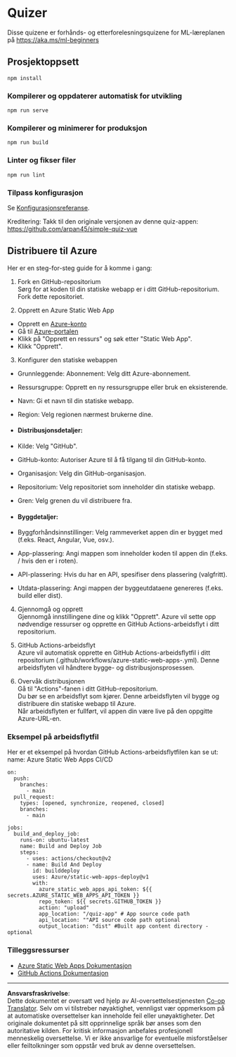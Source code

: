 <!--
CO_OP_TRANSLATOR_METADATA:
{
  "original_hash": "6d130dffca5db70d7e615f926cb1ad4c",
  "translation_date": "2025-09-05T21:48:45+00:00",
  "source_file": "quiz-app/README.md",
  "language_code": "no"
}
-->
# Quizer

Disse quizene er forhånds- og etterforelesningsquizene for ML-læreplanen på https://aka.ms/ml-beginners

## Prosjektoppsett

```
npm install
```

### Kompilerer og oppdaterer automatisk for utvikling

```
npm run serve
```

### Kompilerer og minimerer for produksjon

```
npm run build
```

### Linter og fikser filer

```
npm run lint
```

### Tilpass konfigurasjon

Se [Konfigurasjonsreferanse](https://cli.vuejs.org/config/).

Kreditering: Takk til den originale versjonen av denne quiz-appen: https://github.com/arpan45/simple-quiz-vue

## Distribuere til Azure

Her er en steg-for-steg guide for å komme i gang:

1. Fork en GitHub-repositorium  
Sørg for at koden til din statiske webapp er i ditt GitHub-repositorium. Fork dette repositoriet.

2. Opprett en Azure Static Web App  
- Opprett en [Azure-konto](http://azure.microsoft.com)  
- Gå til [Azure-portalen](https://portal.azure.com)  
- Klikk på "Opprett en ressurs" og søk etter "Static Web App".  
- Klikk "Opprett".  

3. Konfigurer den statiske webappen  
- Grunnleggende: Abonnement: Velg ditt Azure-abonnement.  
- Ressursgruppe: Opprett en ny ressursgruppe eller bruk en eksisterende.  
- Navn: Gi et navn til din statiske webapp.  
- Region: Velg regionen nærmest brukerne dine.  

- #### Distribusjonsdetaljer:  
- Kilde: Velg "GitHub".  
- GitHub-konto: Autoriser Azure til å få tilgang til din GitHub-konto.  
- Organisasjon: Velg din GitHub-organisasjon.  
- Repositorium: Velg repositoriet som inneholder din statiske webapp.  
- Gren: Velg grenen du vil distribuere fra.  

- #### Byggdetaljer:  
- Byggforhåndsinnstillinger: Velg rammeverket appen din er bygget med (f.eks. React, Angular, Vue, osv.).  
- App-plassering: Angi mappen som inneholder koden til appen din (f.eks. / hvis den er i roten).  
- API-plassering: Hvis du har en API, spesifiser dens plassering (valgfritt).  
- Utdata-plassering: Angi mappen der byggeutdataene genereres (f.eks. build eller dist).  

4. Gjennomgå og opprett  
Gjennomgå innstillingene dine og klikk "Opprett". Azure vil sette opp nødvendige ressurser og opprette en GitHub Actions-arbeidsflyt i ditt repositorium.  

5. GitHub Actions-arbeidsflyt  
Azure vil automatisk opprette en GitHub Actions-arbeidsflytfil i ditt repositorium (.github/workflows/azure-static-web-apps-<name>.yml). Denne arbeidsflyten vil håndtere bygge- og distribusjonsprosessen.  

6. Overvåk distribusjonen  
Gå til "Actions"-fanen i ditt GitHub-repositorium.  
Du bør se en arbeidsflyt som kjører. Denne arbeidsflyten vil bygge og distribuere din statiske webapp til Azure.  
Når arbeidsflyten er fullført, vil appen din være live på den oppgitte Azure-URL-en.  

### Eksempel på arbeidsflytfil

Her er et eksempel på hvordan GitHub Actions-arbeidsflytfilen kan se ut:  
name: Azure Static Web Apps CI/CD  
```
on:
  push:
    branches:
      - main
  pull_request:
    types: [opened, synchronize, reopened, closed]
    branches:
      - main

jobs:
  build_and_deploy_job:
    runs-on: ubuntu-latest
    name: Build and Deploy Job
    steps:
      - uses: actions/checkout@v2
      - name: Build And Deploy
        id: builddeploy
        uses: Azure/static-web-apps-deploy@v1
        with:
          azure_static_web_apps_api_token: ${{ secrets.AZURE_STATIC_WEB_APPS_API_TOKEN }}
          repo_token: ${{ secrets.GITHUB_TOKEN }}
          action: "upload"
          app_location: "/quiz-app" # App source code path
          api_location: ""API source code path optional
          output_location: "dist" #Built app content directory - optional
```

### Tilleggsressurser  
- [Azure Static Web Apps Dokumentasjon](https://learn.microsoft.com/azure/static-web-apps/getting-started)  
- [GitHub Actions Dokumentasjon](https://docs.github.com/actions/use-cases-and-examples/deploying/deploying-to-azure-static-web-app)  

---

**Ansvarsfraskrivelse**:  
Dette dokumentet er oversatt ved hjelp av AI-oversettelsestjenesten [Co-op Translator](https://github.com/Azure/co-op-translator). Selv om vi tilstreber nøyaktighet, vennligst vær oppmerksom på at automatiske oversettelser kan inneholde feil eller unøyaktigheter. Det originale dokumentet på sitt opprinnelige språk bør anses som den autoritative kilden. For kritisk informasjon anbefales profesjonell menneskelig oversettelse. Vi er ikke ansvarlige for eventuelle misforståelser eller feiltolkninger som oppstår ved bruk av denne oversettelsen.